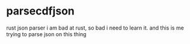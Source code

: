 # parsecdfjson
rust json parser
i am bad at rust, so bad i need to learn it. and this is me trying to parse json on this thing
